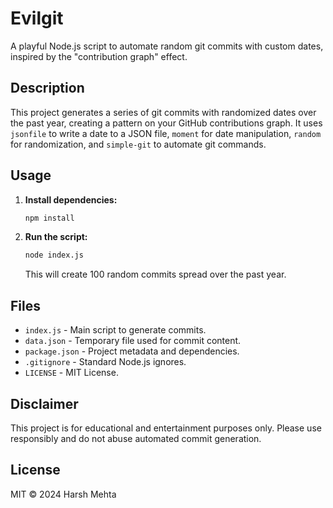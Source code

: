 # Evilgit

A playful Node.js script to automate random git commits with custom dates, inspired by the "contribution graph" effect.

## Description

This project generates a series of git commits with randomized dates over the past year, creating a pattern on your GitHub contributions graph. It uses `jsonfile` to write a date to a JSON file, `moment` for date manipulation, `random` for randomization, and `simple-git` to automate git commands.

## Usage

1. **Install dependencies:**

   ```sh
   npm install
   ```

2. **Run the script:**

   ```sh
   node index.js
   ```

   This will create 100 random commits spread over the past year.

## Files

- `index.js` - Main script to generate commits.
- `data.json` - Temporary file used for commit content.
- `package.json` - Project metadata and dependencies.
- `.gitignore` - Standard Node.js ignores.
- `LICENSE` - MIT License.

## Disclaimer

This project is for educational and entertainment purposes only. Please use responsibly and do not abuse automated commit generation.

## License

MIT © 2024 Harsh Mehta